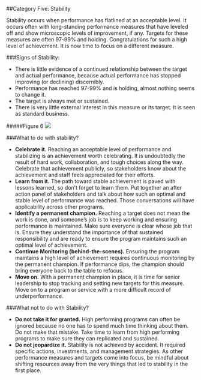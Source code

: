 ##Category Five: Stability

Stability occurs when performance has flatlined at an acceptable level. It occurs often with long-standing performance measures that have leveled off and show microscopic levels of improvement, if any. Targets for these measures are often 97-99% and holding. Congratulations for such a high level of achievement. It is now time to focus on a different measure. 

###Signs of Stability: 
* There is little evidence of a continued relationship between the target and actual performance, because actual performance has stopped improving (or declining) discernibly.
* Performance has reached 97-99% and is holding, almost nothing seems to change it.
* The target is always met or sustained.
* There is very little external interest in this measure or its target. It is seen as standard business.

#####Figure 6
<img src="https://raw.githubusercontent.com/centerforgov/setting-performance-targets-getting-started-guide/master/Figures/Target%20Setting%20Graphic%20-%20Figure%206.png">

###What to do with stability?
* **Celebrate it.** Reaching an acceptable level of performance and stabilizing is an achievement worth celebrating. It is undoubtedly the result of hard work, collaboration, and tough choices along the way. Celebrate that achievement publicly, so stakeholders know about the achievement and staff feels appreciated for their efforts. 
* **Learn from it.** The path toward stable achievement is paved with lessons learned, so don’t forget to learn them. Put together an after action panel of stakeholders and talk about how such an optimal and stable level of performance was reached. Those conversations will have applicability across other programs. 
* **Identify a permanent champion.** Reaching a target does not mean the work is done, and someone’s job is to keep working and ensuring performance is maintained. Make sure everyone is clear whose job that is. Ensure they understand the importance of that sustained responsibility and are ready to ensure the program maintains such an optimal level of achievement. 
* **Continue Monitoring (behind-the-scenes).** Ensuring the program maintains a high level of achievement requires continuous monitoring by the permanent champion. If performance dips, the champion should bring everyone back to the table to refocus. 
* **Move on.** With a permanent champion in place, it is time for senior leadership to stop tracking and setting new targets for this measure. Move on to a program or service with a more difficult record of underperformance. 

###What not to do with Stability?
* **Do not take it for granted.** High performing programs can often be ignored because no one has to spend much time thinking about them. Do not make that mistake. Take time to learn from high performing programs to make sure they can replicated and sustained. 
* **Do not jeopardize it.** Stability is not achieved by accident. It required specific actions, investments, and management strategies. As other performance measures and targets come into focus, be mindful about shifting resources away from the very things that led to stability in the first place. 
